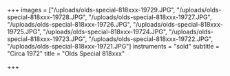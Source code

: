 +++
images = ["/uploads/olds-special-818xxx-19729.JPG", "/uploads/olds-special-818xxx-19728.JPG", "/uploads/olds-special-818xxx-19727.JPG", "/uploads/olds-special-818xxx-19726.JPG", "/uploads/olds-special-818xxx-19725.JPG", "/uploads/olds-special-818xxx-19724.JPG", "/uploads/olds-special-818xxx-19723.JPG", "/uploads/olds-special-818xxx-19722.JPG", "/uploads/olds-special-818xxx-19721.JPG"]
instruments = "sold"
subtitle = "Circa 1972"
title = "Olds Special 818xxx"

+++
